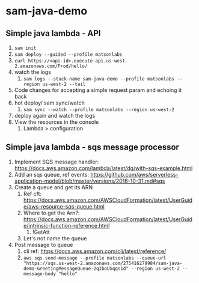 # sam-java-demo

## Simple java lambda - API
1. `sam init`
2. `sam deploy --guided --profile matsonlabs`
3. `curl https://<api-id>.execute-api.us-west-2.amazonaws.com/Prod/hello/`
4. watch the logs 
   1. `sam logs --stack-name sam-java-demo --profile matsonlabs --region us-west-2 --tail`
5. Code changes for accepting a simple request param and echoing it back
6. hot deploy/ sam sync/watch
   1. `sam sync --watch --profile matsonlabs --region us-west-2`
7. deploy again and watch the logs
8. View the resources in the console
   1. Lambda > configuration 

## Simple java lambda - sqs message processor
1. Implement SQS message handler: https://docs.aws.amazon.com/lambda/latest/dg/with-sqs-example.html
2. Add an sqs queue, ref events: https://github.com/aws/serverless-application-model/blob/master/versions/2016-10-31.md#sqs
3. Create a queue and get its ARN
   1. Ref cft: https://docs.aws.amazon.com/AWSCloudFormation/latest/UserGuide/aws-resource-sqs-queue.html
   2. Where to get the Arn?: https://docs.aws.amazon.com/AWSCloudFormation/latest/UserGuide/intrinsic-function-reference.html
      1. !GetAtt
   3. Let's not name the queue
4. Post message to queue
   1. cli ref:  https://docs.aws.amazon.com/cli/latest/reference/
   2. `aws sqs send-message --profile matsonlabs --queue-url "https://sqs.us-west-2.amazonaws.com/275416279984/sam-java-demo-GreetingMessageQueue-2qIboUSqqs1d" --region us-west-2 --message-body "hello"`

